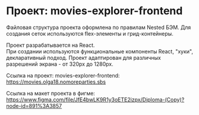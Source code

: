 # Проект: movies-explorer-frontend   
  
Файловая структура проекта оформлена по правилам Nested БЭМ. 
Для создания сеток используются flex-элементы и грид-контейнеры.  
  
Проект разрабатывается на React.  
При создании используются функциональные компоненты React, "хуки", декларативный подход. 
Проект адаптирован для различных разрешений экрана - от 320px до 1280px.  
  
Ссылка на проект: movies-explorer-frontend:  
https://movies.olga18.nomoreparties.sbs  
  
Ссылка на макет проекта в фигме:  
https://www.figma.com/file/JfE4bwLK9R1y3oETE2izpx/Diploma-(Copy)?node-id=891%3A3857